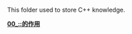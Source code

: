 This folder used to store C++ knowledge.

**[00_::的作用](https://github.com/lowkeyway/Embedded/blob/master/Software/Language/C%2B%2B/00_::%E7%9A%84%E4%BD%9C%E7%94%A8.md)**
